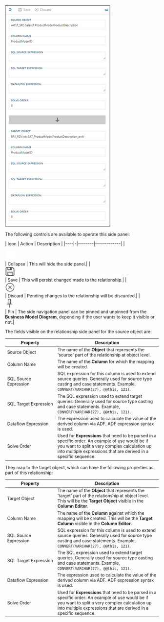 ![Relationship Editor Side Panel](../../static/img/side-panel-relationship-editor.png "Relationship Editor Side Panel")

The following controls are available to operate this side panel:

| Icon | Action | Description |
|----|-|--------|-------------|
| <div class="icon-col m-5"><img src="../../static/svg/nav-collapsed.svg" /></div> | Collapse | This will hide the side panel.|
| <div class="icon-col m-5"><img src="../../static/svg/save.svg" /></div> | Save | This will persist changed made to the relationship.|
| <div class="icon-col m-5"><img src="../../static/svg/discard.svg" /></div> | Discard | Pending changes to the relationship will be discarded.|
| <div class="icon-col m-5"><img src="../../static/svg/pin.svg" /></div> | Pin | The side navigation panel can be pinned and unpinned from the **Business Model Diagram**, depending if the user wants to keep it visible or not.|

The fields visible on the relationship side panel for the source object are:

| <div style="width:150px">Property</div> | Description |
| --------- | ----------- |
|Source Object| The name of the **Object** that represents the 'source' part of the relationship at object level.|
|Column Name| The name of the **Column** for which the mapping will be created.|
|SQL Source Expression |SQL expression for this column is used to extend source queries. Generally used for source type casting and case statements. Example, `CONVERT(VARCHAR(27), @@this, 121)`.|
|SQL Target Expression |The SQL expression used to extend target queries. Generally used for source type casting and case statements. Example, `CONVERT(VARCHAR(27), @@this, 121)`.|
|Dataflow Expression|The expression used to calculate the value of the derived column via ADF.  ADF expression syntax is used.|
|Solve Order| Used for **Expressions** that need to be parsed in a specific order. An example of use would be if you want to split a very complex calculation up into multiple expressions that are derived in a specific sequence.|

They map to the target object, which can have the following properties as part of this relationship:

| <div style="width:150px">Property</div> | Description |
| --------- | ----------- |
|Target Object| The name of the **Object** that represents the 'target' part of the relationship at object level. This will be the **Target Object** visible in the **Column Editor**.|
|Column Name| The name of the **Column** against which the mapping will be created. This will be the **Target Column** visible in the **Column Editor**.|
|SQL Source Expression |SQL expression for this column is used to extend source queries. Generally used for source type casting and case statements. Example, `CONVERT(VARCHAR(27), @@this, 121)`.|
|SQL Target Expression |The SQL expression used to extend target queries. Generally used for source type casting and case statements. Example, `CONVERT(VARCHAR(27), @@this, 121)`.|
|Dataflow Expression|The expression used to calculate the value of the derived column via ADF.  ADF expression syntax is used.|
|Solve Order|Used for **Expressions** that need to be parsed in a specific order. An example of use would be if you want to split a very complex calculation up into multiple expressions that are derived in a specific sequence.|

